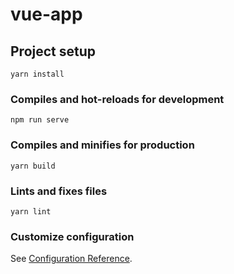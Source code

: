 # vue-app

## Project setup

```
yarn install
```

### Compiles and hot-reloads for development

```
npm run serve
```

### Compiles and minifies for production

```
yarn build
```

### Lints and fixes files

```
yarn lint
```

### Customize configuration

See [Configuration Reference](https://cli.vuejs.org/config/).
